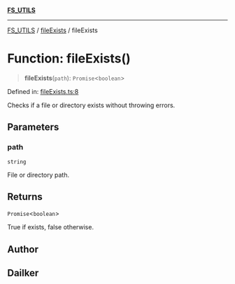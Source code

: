 [**FS_UTILS**](../../README.md)

***

[FS_UTILS](../../README.md) / [fileExists](../README.md) / fileExists

# Function: fileExists()

> **fileExists**(`path`): `Promise`\<`boolean`\>

Defined in: [fileExists.ts:8](https://github.com/dailker/everyutil-js/blob/7799f3f003cb23f425be3f1c83c38483e2648188/src/fs/fileExists.ts#L8)

Checks if a file or directory exists without throwing errors.

## Parameters

### path

`string`

File or directory path.

## Returns

`Promise`\<`boolean`\>

True if exists, false otherwise.

## Author

## Dailker
